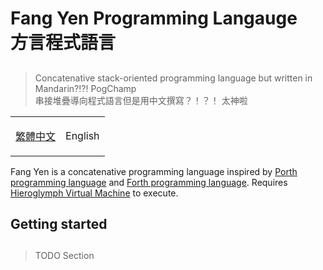 <h1> Fang Yen Programming Langauge</br>方言程式語言 </h1>

##

> Concatenative stack-oriented programming language but written in Mandarin?!?! PogChamp <br/>
> 串接堆疊導向程式語言但是用中文撰寫？！？！ 太神啦

<p align="center">

<table>
<td>

[繁體中文](/README_ZH.md)

</td>
<td>

English

</td>
</table>

</p>

Fang Yen is a concatenative programming language inspired by [Porth programming language](https://gitlab.com/tsoding/porth) and [Forth programming language](https://zh.wikipedia.org/wiki/Forth). Requires [Hieroglymph Virtual Machine](https://github.com/ChAoSUnItY/HieroglyphVM) to execute.

<h2> Getting started </h2>

##

> TODO Section

